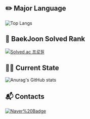 ## ✏️ Major Language
![Top Langs](https://github-readme-stats.vercel.app/api/top-langs/?username=rlawngjs0313&layout=Demo&theme=dark)
## 🏅 BaekJoon Solved Rank
[![Solved.ac
프로필](http://mazassumnida.wtf/api/v2/generate_badge?boj=rlawngjs0313)](https://solved.ac/rlawngjs0313)
## 🧑‍💻 Current State
![Anurag's GitHub stats](https://github-readme-stats.vercel.app/api?username=rlawngjs0313&show_icons=true&theme=react)
## 📬 Contacts
[![Naver%20Badge](https://img.shields.io/badge/Naver-03C75A?style=flat-square&logo=Naver&logoColor=white&link=mailto:juheon0313@naver.com)](mailto:juheon0313@naver.com)

